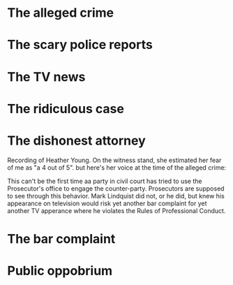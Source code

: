 # The alleged crime

# The scary police reports

# The TV news

# The ridiculous case

# The dishonest attorney

Recording of Heather Young.
On the witness stand, she estimated her fear of me
as "a 4 out of 5". but here's her voice at the time
of the alleged crime:

This can't be the first time aa party in civil court
has tried to use the Prosecutor's office to engage
the counter-party. Prosecutors are supposed to see
through this behavior. Mark Lindquist did not,
or he did, but knew his appearance on television
would risk yet another bar complaint for yet another
TV apperance where he violates the Rules of 
Professional Conduct.

# The bar complaint

# Public oppobrium


